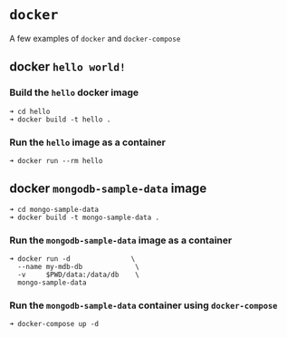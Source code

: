 # `docker`
A few examples of `docker` and `docker-compose`

## docker `hello world!`

### Build the `hello` docker image
```shell
➜ cd hello
➜ docker build -t hello .
```
### Run the `hello` image as a container
```shell
➜ docker run --rm hello
```

## docker `mongodb-sample-data` image
```shell
➜ cd mongo-sample-data
➜ docker build -t mongo-sample-data .
```

### Run the `mongodb-sample-data` image as a container
```shell
➜ docker run -d               \
  --name my-mdb-db             \
  -v     $PWD/data:/data/db    \
  mongo-sample-data
```

### Run the `mongodb-sample-data` container using `docker-compose`
```shell
➜ docker-compose up -d
```